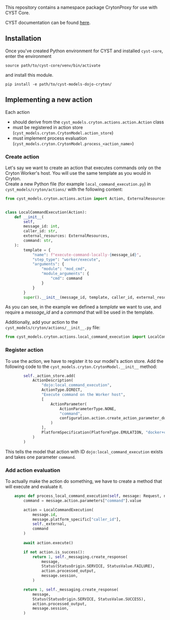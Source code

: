This repository contains a namespace package CrytonProxy for use with CYST Core.

CYST documentation can be found [here](https://muni.cz/go/cyst/).

## Installation
Once you've created Python environment for CYST and installed `cyst-core`, enter the environment
```shell
source path/to/cyst-core/venv/bin/activate
```

and install this module.
```shell
pip install -e path/to/cyst-models-dojo-cryton/
```

## Implementing a new action
Each action
- should derive from the `cyst_models.cryton.actions.action.Action` class
- must be registered in action store (`cyst_models.cryton.CrytonModel.action_store`)
- must implement process evaluation (`cyst_models.cryton.CrytonModel.process_<action_name>`)

### Create action
Let's say we want to create an action that executes commands only on the Cryton Worker's host. You will use the same template as you would in Cryton.  
Create a new Python file (for example `local_command_execution.py`) in `cyst_models/cryton/actions/` with the following content:
```python
from cyst_models.cryton.actions.action import Action, ExternalResources


class LocalCommandExecution(Action):
    def __init__(
        self,
        message_id: int,
        caller_id: str,
        external_resources: ExternalResources,
        command: str,
    ):
        template = {
            "name": f"execute-command-locally-{message_id}",
            "step_type": "worker/execute",
            "arguments": {
                "module": "mod_cmd",
                "module_arguments": {
                    "cmd": command
                }
            }
        }
        super().__init__(message_id, template, caller_id, external_resources)

```

As you can see, in the example we defined a *template* we want to use, and require a *message_id* and a *command* that will be used in the template.

Additionally, add your action to the `cyst_models/cryton/actions/__init__.py` file:
```python
from cyst_models.cryton.actions.local_command_execution import LocalCommandExecution

```

### Register action
To use the action, we have to register it to our model's action store. Add the following code to the `cyst_models.cryton.CrytonModel.__init__` method:
```python
        self._action_store.add(
            ActionDescription(
                "dojo:local_command_execution",
                ActionType.DIRECT,
                "Execute command on the Worker host",
                [
                    ActionParameter(
                        ActionParameterType.NONE,
                        "command",
                        configuration.action.create_action_parameter_domain_any()
                    )
                ],
                PlatformSpecification(PlatformType.EMULATION, "docker+cryton"),
            )
        )

```

This tells the model that action with ID `dojo:local_command_execution` exists and takes one parameter `command`.

### Add action evaluation
To actually make the action do something, we have to create a method that will execute and evaluate it.
```python
    async def process_local_command_execution(self, message: Request, node: Node) -> Tuple[int, Response]:
        command = message.action.parameters["command"].value

        action = LocalCommandExecution(
            message.id,
            message.platform_specific["caller_id"],
            self._external,
            command
        )
        
        await action.execute()

        if not action.is_success():
            return 1, self._messaging.create_response(
                message,
                Status(StatusOrigin.SERVICE, StatusValue.FAILURE),
                action.processed_output,
                message.session,
            )

        return 1, self._messaging.create_response(
            message,
            Status(StatusOrigin.SERVICE, StatusValue.SUCCESS),
            action.processed_output,
            message.session,
        )

```
